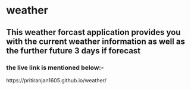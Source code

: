 # weather
<h2>This weather forcast application provides you with the current weather information as well as the further future 3 days if forecast</h2>
<h3>the live link is mentioned below:-</h3>
<a href:"https://pritiranjan1605.github.io/weather/">https://pritiranjan1605.github.io/weather/</a>
